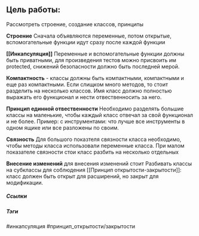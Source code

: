 

## Цель работы:
Рассмотреть строение, создание классов, принципы

**Строение**
Сначала объявляются переменные, потом открытые, вспомогательные функции идут сразу после каждой функции

**[[Инкапсуляция]]**
Переменные и вспомогательные функции должны быть приватными, для произведения тестов можно присвоить им protected, снижений безопасности должно быть последней мерой.

**Компактность** - классы должны быть компактными, компактными и еще раз компактными. Если слищком много методов, то стоит разделить на несколько классов. Имя класс должно полностью выражать его функционал и нести отвественносить за него.

**Принцип единной отвественности**
Необходимо разделять большие классы на маленькие, чтобы каждый класс отвечал за свой функционал и не более. 
Пример: с инструментами: что лучше все инструменты в одном ящике или все разложены по своим.

**Связность**
Для большого показтеля связности класса необходимо, чтобы методы класса использовали переменные класса. При малом показателе связности стои класс разбить на несколько отдельных

**Внесение изменений**
для внесения изменений стоит Разбивать классы на субклассы для соблюдения [[Принцип открытости-закрытости]]: класс должен быть открыт для расширений, но закрыт для модификации.



##### Ссылки

##### Тэги
#инкапсуляция #принцип_открытости/закрытости
